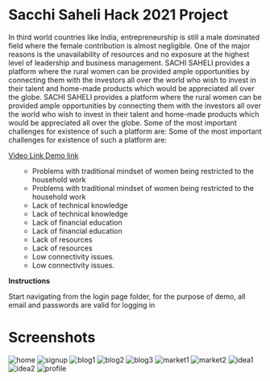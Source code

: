 # Sacchi Saheli Hack 2021 Project

In third world countries like India, entrepreneurship is still a male dominated field where the female contribution is almost negligible. One of the major reasons is the unavailability of resources and no exposure at the highest level of leadership and business management.
SACHI SAHELI provides a platform where the rural women can be provided ample opportunities by connecting them with the investors all over the world who wish to invest in their talent and home-made products which would be appreciated all over the globe.	SACHI SAHELI provides a platform where the rural women can be provided ample opportunities by connecting them with the investors all over the world who wish to invest in their talent and home-made products which would be appreciated all over the globe.
Some of the most important challenges for existence of such a platform are:	Some of the most important challenges for existence of such a platform are:

<a href = "https://youtu.be/jshM6aHifXA"> Video Link </a>
<a href = "https://aansh-01.github.io/hack-2021-jan-v1/main/main.html"> Demo link </a>
<ol>	<ul>
  	<li>Problems with traditional mindset of women being restricted to the household work</li>	  	<li>Problems with traditional mindset of women being restricted to the household work</li>
  <li>Lack of technical knowledge</li>	  <li>Lack of technical knowledge</li>
  <li>Lack of financial education</li>	  <li>Lack of financial education</li>
  	<li>Lack of resources</li>	  	<li>Lack of resources</li>
  	<li>Low connectivity issues.</li>	  	<li>Low connectivity issues.</li>
</ol>	</ul>
<strong> Instructions </strong>
<p> Start navigating from the login page folder, for the purpose of demo, all email and passwords are valid for logging in </p>

# Screenshots

![home](https://github.com/divyanshTyagi/hack-2021-jan-v1/blob/main/photos/home%20page.JPG)
![signup](https://github.com/divyanshTyagi/hack-2021-jan-v1/blob/main/photos/signup.JPG)
![blog1](https://github.com/divyanshTyagi/hack-2021-jan-v1/blob/main/photos/blog%201.JPG)
![blog2](https://github.com/divyanshTyagi/hack-2021-jan-v1/blob/main/photos/blogs%202.JPG)
![blog3](https://github.com/divyanshTyagi/hack-2021-jan-v1/blob/main/photos/blog%203.JPG)
![market1](https://github.com/divyanshTyagi/hack-2021-jan-v1/blob/main/photos/market%201.JPG)
![market2](https://github.com/divyanshTyagi/hack-2021-jan-v1/blob/main/photos/market%202.JPG)
![idea1](https://github.com/divyanshTyagi/hack-2021-jan-v1/blob/main/photos/idea%20pitch%201.JPG)
![idea2](https://github.com/divyanshTyagi/hack-2021-jan-v1/blob/main/photos/idea%20pitch%202.JPG)
![profile](https://github.com/divyanshTyagi/hack-2021-jan-v1/blob/main/photos/profile.JPG)
